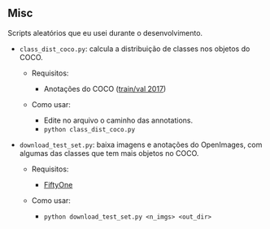 
## Misc

Scripts aleatórios que eu usei durante o desenvolvimento.

* `class_dist_coco.py`: calcula a distribuição de classes nos objetos do COCO.
    * Requisitos:
        * Anotações do COCO ([train/val 2017](https://cocodataset.org/#download))

    * Como usar:
        * Edite no arquivo o caminho das annotations.
        * `python class_dist_coco.py`

* `download_test_set.py`: baixa imagens e anotações do OpenImages, com algumas das classes que tem mais objetos no COCO.
    * Requisitos:
        * [FiftyOne](https://docs.voxel51.com/getting_started/install.html)

    * Como usar:
        * `python download_test_set.py <n_imgs> <out_dir>`